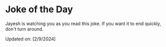 # Joke of the Day

<!-- #joke -->
Jayesh is watching you as you read this joke. If you want it to end quickly, don't turn around.

Updated on: [2/9/2024]
<!-- #jokeEnd -->